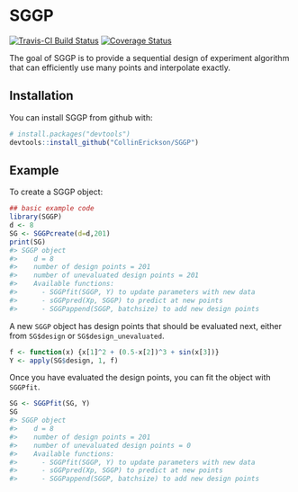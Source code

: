 
<!-- README.md is generated from README.Rmd. Please edit that file -->

# SGGP

[![Travis-CI Build
Status](https://travis-ci.org/CollinErickson/SGGP.svg?branch=master)](https://travis-ci.org/CollinErickson/SGGP)
[![Coverage
Status](https://img.shields.io/codecov/c/github/CollinErickson/SGGP/master.svg)](https://codecov.io/github/CollinErickson/SGGP?branch=master)

The goal of SGGP is to provide a sequential design of experiment
algorithm that can efficiently use many points and interpolate exactly.

## Installation

You can install SGGP from github with:

``` r
# install.packages("devtools")
devtools::install_github("CollinErickson/SGGP")
```

## Example

To create a SGGP object:

``` r
## basic example code
library(SGGP)
d <- 8
SG <- SGGPcreate(d=d,201)
print(SG)
#> SGGP object
#>    d = 8
#>    number of design points = 201
#>    number of unevaluated design points = 201
#>    Available functions:
#>      - SGGPfit(SGGP, Y) to update parameters with new data
#>      - sGGPpred(Xp, SGGP) to predict at new points
#>      - SGGPappend(SGGP, batchsize) to add new design points
```

A new `SGGP` object has design points that should be evaluated next,
either from `SG$design` or `SG$design_unevaluated`.

``` r
f <- function(x) {x[1]^2 + (0.5-x[2])^3 + sin(x[3])}
Y <- apply(SG$design, 1, f)
```

Once you have evaluated the design points, you can fit the object with
`SGGPfit`.

``` r
SG <- SGGPfit(SG, Y)
SG
#> SGGP object
#>    d = 8
#>    number of design points = 201
#>    number of unevaluated design points = 0
#>    Available functions:
#>      - SGGPfit(SGGP, Y) to update parameters with new data
#>      - sGGPpred(Xp, SGGP) to predict at new points
#>      - SGGPappend(SGGP, batchsize) to add new design points
```
